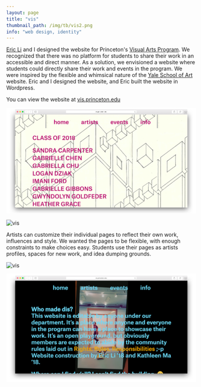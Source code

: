```yaml
---
layout: page
title: "vis"
thumbnail_path: /img/tb/vis2.png
info: "web design, identity"
---
```




[Eric Li](http://eric.young.li) and I designed the website for Princeton's [Visual Arts Program](http://arts.princeton.edu/academics/visual-arts/). We recognized that there was no platform for students to share their work in an accessible and direct manner. As a solution, we envisioned a website where students could directly share their work and events in the program. We were inspired by the flexible and whimsical nature of the [Yale School of Art](http://art.yale.edu) website. Eric and I designed the website, and Eric built the website in Wordpress. 

You can view the website at [vis.princeton.edu](http://vis.princeton.edu)

![vis](/img/vis/artists.png)

![vis](/img/vis/artists2.png)

Artists can customize their individual pages to reflect their own work, influences and style. We wanted the pages to be flexible, with enough constraints to make choices easy. Students use their pages as artists profiles, spaces for new work, and idea dumping grounds.

![vis](/img/vis/home.png)

![vis](/img/vis/info.png)


